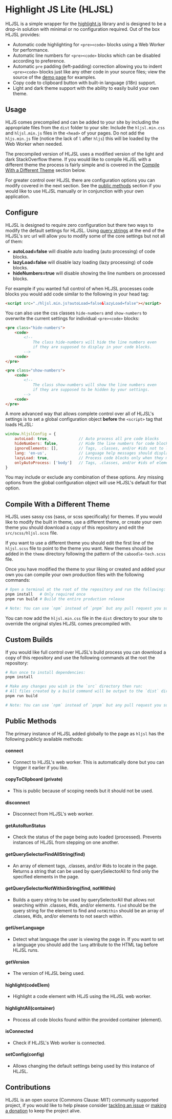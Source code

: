 # Highlight JS Lite (HLJSL)

HLJSL is a simple wrapper for the [highlight.js](https://github.com/highlightjs/highlight.js) library and is designed to be a drop-in solution with minimal or no configuration required. Out of the box HLJSL provides:

- Automatic code highlighting for `<pre><code>` blocks using a Web Worker for performance.
- Automatic line numbers for `<pre><code>` blocks which can be disabled according to preference.
- Automatic `pre` padding (left-padding) correction allowing you to indent `<pre><code>` blocks just like any other code in your source files; view the source of the [demo page](https://caboodle-tech.github.io/highlight-js-lite/) for examples.
- Copy code to clipboard button with built-in language (i18n) support.
- Light and dark theme support with the ability to easily build your own theme.

## Usage

HLJS comes precompiled and can be added to your site by including the appropriate files from the `dist` folder to your site: Include the `hljsl.min.css` and `hljsl.min.js` files in the `<head>` of your pages. Do not add the `hljs.min.js` file (notice the lack of `l` after `hljs`) this will be loaded by the Web Worker when needed.

The precompiled version of HLJSL uses a modified version of the light and dark StackOverflow theme. If you would like to compile HLJSL with a different theme the process is fairly simple and is covered in the [Compile With a Different Theme](#compile-with-a-different-theme) section below.

For greater control over HLJSL there are configuration options you can modify covered in the next section. See the [public methods](#public-methods) section if you would like to use HLJSL manually or in conjunction with your own application.

## Configure

HLJSL is designed to require zero configuration but there two ways to modify the default settings for HLJSL. Using [query strings](https://en.wikipedia.org/wiki/Query_string) at the end of the HLJSL's src url will allow you to modify some of the core settings but not all of them:

- **autoLoad=false** will disable auto loading (auto processing) of code blocks.
- **lazyLoad=false** will disable lazy loading (lazy processing) of code blocks.
- **hideNumbers=true** will disable showing the line numbers on processed blocks.

For example if you wanted full control of when HLJSL processes code blocks you would add code similar to the following in your head tag:

```html
<script src="./hljsl.min.js?autoLoad=false&lazyLoad=false"></script>
```

You can also use the css classes `hide-numbers` and `show-numbers` to overwrite the current settings for individual `<pre><code>` blocks:

```html
<pre class="hide-numbers">
    <code>
        <!--
            The class hide-numbers will hide the line numbers even
            if they are supposed to display in your code blocks.
        -->
    <code>
</pre>

<pre class="show-numbers">
    <code>
        <!--
            The class show-numbers will show the line numbers even
            if they are supposed to be hidden by your settings.
        -->
    <code>
</pre>
```

A more advanced way that allows complete control over all of HLJSL's settings is to set a global configuration object **before** the `<script>` tag that loads HLJSL:

```javascript
window.hljslConfig = {
    autoLoad: true,             // Auto process all pre code blocks
    hideNumbers: false,         // Hide the line numbers for code blocks
    ignoreElements: [],         // Tags, .classes, and/or #ids not to look within
    lang: 'en-us',              // Language help messages should display in
    lazyLoad: true,             // Process code blocks only when they may come into view
    onlyAutoProcess: ['body']   // Tags, .classes, and/or #ids of elements to look within
}
```

You may include or exclude any combination of these options. Any missing options from the global configuration object will use HLJSL's default for that option.

## Compile With a Different Theme

HLJSL uses sassy css (sass, or scss specifically) for themes. If you would like to modify the built in theme, use a different theme, or create your own theme you should download a copy of this repository and edit the `src/scss/hljsl.scss` file.

If you want to use a different theme you should edit the first line of the `hljsl.scss` file to point to the theme you want. New themes should be added in the `theme` directory following the pattern of the `caboodle-tech.scss` file.

Once you have modified the theme to your liking or created and added your own you can compile your own production files with the following commands:

```bash
# Open a terminal at the root of the repository and run the following:
pnpm install   # Only required once
pnpm run build # Build the entire production release

# Note: You can use `npm` instead of `pnpm` but any pull request you submit may not be accepted!
```

You can now add the `hljsl.min.css` file in the `dist` directory to your site to override the original styles HLJSL comes precompiled with.

## Custom Builds

If you would like full control over HLJSL's build process you can download a copy of this repository and use the following commands at the root the repository:

```bash
# Run once to install dependencies:
pnpm install 

# Make any changes you wish in the `src` directory then run:
# All files created by a build command will be output to the `dist` directory.
pnpm run build

# Note: You can use `npm` instead of `pnpm` but any pull request you submit may not be accepted!
```

## Public Methods

The primary instance of HLJSL added globally to the page as `hljsl` has the following publicly available methods:

#### **connect**

- Connect to HLJSL's web worker. This is automatically done but you can trigger it earlier if you like.

#### **copyToClipboard** (private)

- This is public because of scoping needs but it should not be used.

#### **disconnect**

- Disconnect from HLJSL's web worker.

#### **getAutoRunStatus**

- Check the status of the page being auto loaded (processed). Prevents instances of HLJSL from stepping on one another.

#### **getQuerySelectorFindAllString(find)**

- An array of element tags, .classes, and/or #ids to locate in the page. Returns a string that can be used by querySelectorAll to find only the specified elements in the page.

#### **getQuerySelectorNotWithinString(find, notWithin)**

- Builds a query string to be used by querySelectorAll that allows not searching within .classes, #ids, and/or elements. `find` should be the query string for the element to find and `notWithin` should be an array of .classes, #ids, and/or elements to not search within.

#### **getUserLanguage**

- Detect what language the user is viewing the page in. If you want to set a language you should add the `lang` attribute to the HTML tag before HLJSL runs.

#### **getVersion**

- The version of HLJSL being used.

#### **highlight(codeElem)**

- Highlight a code element with HLJS using the HLJSL web worker.

#### **highlightAll(container)**

- Process all code blocks found within the provided container (element).

#### **isConnected**

- Check if HLJSL's Web worker is connected.

#### **setConfig(config)**

- Allows changing the default settings being used by this instance of HLJSL.

## Contributions

HLJSL is an open source (Commons Clause: MIT) community supported project, if you would like to help please consider <a href="https://github.com/caboodle-tech/highlight-js-lite/issues" target="_blank">tackling an issue</a> or <a href="https://ko-fi.com/caboodletech" target="_blank">making a donation</a> to keep the project alive.